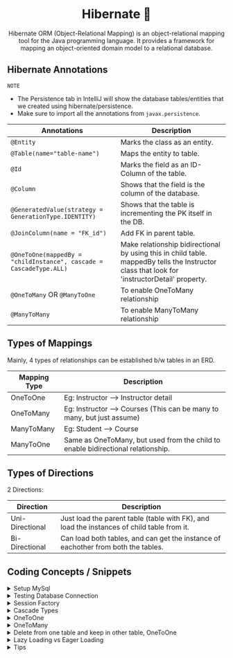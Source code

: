 
<h1 align="center">
    Hibernate 🥫 
</h1>

<p align="center">
    Hibernate ORM (Object-Relational Mapping) is an object-relational mapping tool for the Java programming language. It provides a framework for mapping an object-oriented domain model to a relational database.
</p>


## Hibernate Annotations

`NOTE`
* The Persistence tab in IntelliJ will show the database tables/entities that we created using hibernate/persistence.
* Make sure to import all the annotations from `javax.persistence`.

Annotations | Description
---| ---| 
`@Entity` | Marks the class as an entity.
`@Table(name="table-name")` | Maps the entity to table.
`@Id` | Marks the field as an ID-Column of the table.
`@Column` | Shows that the field is the column of the database.
`@GeneratedValue(strategy = GenerationType.IDENTITY)` | Shows that the table is incrementing the PK itself in the DB.
`@JoinColumn(name = "FK_id")` | Add FK in parent table.
`@OneToOne(mappedBy = "childInstance", cascade = CascadeType.ALL)` | Make relationship bidirectional by using this in child table. mappedBy tells the Instructor class that look for 'instructorDetail' property.
`@OneToMany` OR `@ManyToOne` | To enable OneToMany relationship 
`@ManyToMany` | To enable ManyToMany relationship 


## Types of Mappings
Mainly, 4 types of relationships can be established b/w tables in an ERD.

Mapping Type | Description
---| ---|
OneToOne | Eg: Instructor --> Instructor detail
OneToMany | Eg: Instructor --> Courses (This can be many to many, but just assume)
ManyToMany | Eg: Student --> Course
ManyToOne | Same as OneToMany, but used from the child to enable bidirectional relationship.

## Types of Directions
2 Directions: 

Direction | Description
---| ---|
Uni-Directional | Just load the parent table (table with FK), and load the instances of child table from it.
Bi-Directional | Can load both tables, and can get the instance of eachother from both the tables.



## Coding Concepts / Snippets

[comment]: <> (Setup Mysql)
<details>
<summary>Setup MySql</summary>

* Install MySQL.
* Open CMD in the `C:\Program Files\MySQL\MySQL Server 8.0\bin` path, and enter the following command:

      mysql -u root -p

* It will ask for a password, enter the password and now we have access to MySQL.
* Now create a user to access the database using the following command.

      CREATE USER 'dbadmin'@'localhost' IDENTIFIED BY 'password';

* Once the user is created, you can check if the user exists by using the following command:

      SELECT user FROM mysql.user;

* Now create a database using the following query:

      CREATE DATABASE testdb;

* Create a table using the following query. Make sure to select the database using `use databaseName` command to select the database for table creation.

      CREATE TABLE Employee (
        firstName VARCHAR(30) NOT NULL, 
        lastName VARCHAR(30) NOT NULL, 
        employeeId INT UNSIGNED NOT NULL PRIMARY KEY
      );

  The `show tables` command will show all tables in the database, and `describe tablename` command will show details of the table.


* Now we have to give privileges to the user that we just created in order to access the database. use the query below to assign privileges.

       GRANT ALL PRIVILEGES ON testdb.employee TO 'dbadmin'@'localhost' WITH GRANT OPTION;

* To check the privileges of a user, use the following query:

      SHOW GRANTS FOR 'dbadmin'@'localhost';

* Set auto increment in MySQL and just pass the values of all columns except PK, it will automatically increment PK.
  
      ALTER TABLE student MODIFY id int NOT NULL AUTO_INCREMENT;

* To check index(Constraints details) of a table, use the following command:

      SELECT INDEX FROM table_name;

* Run the following command to execute a file script:

      SOURCE c:/users/khannosa/Desktop/spring-hibernate/assets/hb-01-one-to-one-uni/create-db.sql

</details>

[comment]: <> (Testing Database Connection)
<details>
<summary>Testing Database Connection</summary>

Following code is used to test the connection with the database.

    package com.osama.springhibernate;
    
    import org.springframework.boot.SpringApplication;
    import org.springframework.boot.autoconfigure.SpringBootApplication;
    import org.springframework.boot.autoconfigure.jdbc.DataSourceAutoConfiguration;
    
    import java.sql.Connection;
    import java.sql.DriverManager;
    
    @SpringBootApplication(exclude = {DataSourceAutoConfiguration.class})
    public class SpringHibernateApplication {
    
        public static void main(String[] args) {
            SpringApplication.run(SpringHibernateApplication.class, args);
    
            /*
            * Database: MySQL
            * Testing Database Connection
            */
            String userName = "dbadmin";
            String password = "admin";
            String jdbcUrl = "jdbc:mysql://localhost:3306/testdb";
            try {
                System.out.println("Connecting to database");
                Connection con = DriverManager.getConnection(jdbcUrl, userName, password);
                System.out.println("Connection Successful");
            } catch (Exception exception) {
                exception.printStackTrace();
            }
        }
    }

Make sure to add `@SpringBootApplication(exclude = {DataSourceAutoConfiguration.class})` in the annotation.

</details>

[comment]: <> (Session Factory)
<details>
<summary>Session Factory</summary>

* Session Factory Reads the Hibernate config file and creates the heavy-weight session objects. 
* `Session objects` develops connection with the database, and we use that object again and again.

</details>

[comment]: <> (Cascade Types)
<details>
<summary>Cascade Types</summary>

OneToOne Cascade Type | Description
---| ---|
PERSIST | if entity is persisted / saved, related entity will also be persisted. 
REMOVE | if entity is removed / deleted, related entity will also be deleted.
REFRESH | if entity is refreshed, related entity will also be refreshed.
DETACH | if entity is detached (not associated with session), related entity will also be detached.
MERGE | if entity is merged, then related entity will also be merged.
ALL | All of the above cascade types.

</details>

[comment]: <> (OneToOne)
<details>
<summary>OneToOne</summary>

* The Example covered here is an example of Instructor <--> InstructorDetail `Bi-Directional` and `Directional`.
* `Can apply cascades` Instructor and InstructorDetail can `Get` and `Delete` each other.

</details>

[comment]: <> (OneToMany)
<details>
<summary>OneToMany</summary>

* The Example covered here is an example of Instructor <--> Course `Bi-Directional`.
* The Example covered here is an example of Course <--> Reviews `Uni-Directional`.
* `Donot apply delete cascades`: Instructor and courses are not dependent.


</details>

[comment]: <> (OneToMany)
<details>
<summary>Delete from one table and keep in other table, OneToOne</summary>

If we want to delete an `instructor_detail` and keep `instructor` than set

    @OneToOne(mappedBy = "instructorDetail",cascade = {CascadeType.DETACH, CascadeType.REFRESH, CascadeType.MERGE, CascadeType.PERSIST})
    private Instructor instructor;


Instead of:

    @OneToOne(mappedBy = "instructorDetail", cascade = CascadeType.ALL)
    private Instructor instructor;


CascadeType.DELETE, also in the DAO class before deleting, break the association by using:
    
    tempInstructor.getInstructorDetail().setInstructorDetail(null);

</details>

[comment]: <> (Lazy Load vs Eager Load)
<details>
<summary>Lazy Loading vs Eager Loading</summary>

* Default fetch types for mapping are given below:

Mapping | Default Fetch Type
---| ---|
OneToOne | FetchType.EAGER
OneToMany | FetchType.LAZY
ManyToOne | FetchType.EAGER
ManyToMany | FetchType.LAZY

* `Note` You need to have an open session in order to Lazy Load the data.

* Two main ways of lazy loading the data:
  * `session.get` and call the appropriate getter method.
  * `HQL`, Hibernate Query language

        // Lazy Loading using HQL
        // Loading Everything we need when the session is opened!
        // Import from import org.hibernate.query.Query;
        Query<Instructor> query = session
                .createQuery("SELECT i FROM Instructor i JOIN FETCH i.courses where i.id=:instructorId", Instructor.class);


* If we have teacher and courses, `one-to-one` relation, and we load some data from the courses tables, 
and the fetch type is set to Eager loading, then it will also load the data from teacher table as well.

* The Following code shows the setting of the fetch type:

      @ManyToOne(fetch = FetchType.EAGER, cascade = {CascadeType.PERSIST, CascadeType.MERGE, CascadeType.REFRESH, CascadeType.DETACH})
      @JoinColumn(name = "instructor_id")
      private Instructor instructor;

The Following tables shows the differences b/w eager and lazy loading:


Lazy Loading | Eager Loading
---| ---|
Load the main entity first, and loads dependent entities on demand | Loads everything
Loads names of students | Loads all the student objects
</details>

[comment]: <> (Tips)
<details>
<summary>Tips</summary>

* The Many side of the Relationship has the FK and uses `@JoinColumn` annotation


</details>